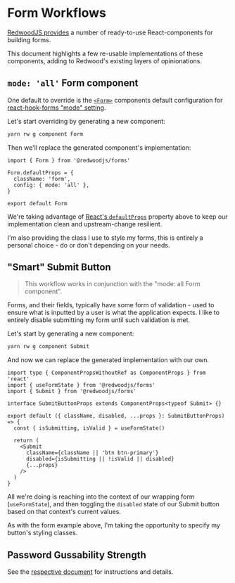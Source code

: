 # Form Workflows

[RedwoodJS provides](https://redwoodjs.com/docs/forms.html#overview) a number of ready-to-use React-components for building forms.

This document highlights a few re-usable implementations of these components, adding to Redwood's existing layers of opinionations.

## `mode: 'all'` Form component

One default to override is the [`<Form>`](https://redwoodjs.com/docs/forms.html#form) components default configuration for [react-hook-forms "mode" setting](https://react-hook-form.com/ts#ModeRef).

Let's start overriding by generating a new component:

```bash
yarn rw g component Form
```

Then we'll replace the generated component's implementation:

```TSX
import { Form } from '@redwoodjs/forms'

Form.defaultProps = {
  className: 'form',
  config: { mode: 'all' },
}

export default Form
```

We're taking advantage of [React's `defaultProps`](https://reactjs.org/docs/typechecking-with-proptypes.html#default-prop-values) property above to keep our implementation clean and upstream-change resilient.

I'm also providing the class I use to style my forms, this is entirely a personal choice - do or don't depending on your needs.

## "Smart" Submit Button

> This workflow works in conjunction with the "mode: all Form component".

Forms, and their fields, typically have some form of validation - used to ensure what is inputted by a user is what the application expects.
I like to entirely disable submitting my form until such validation is met.

Let's start by generating a new component:

```bash
yarn rw g component Submit
```

And now we can replace the generated implementation with our own.

```TSX
import type { ComponentPropsWithoutRef as ComponentProps } from 'react'
import { useFormState } from '@redwoodjs/forms'
import { Submit } from '@redwoodjs/forms'

interface SubmitButtonProps extends ComponentProps<typeof Submit> {}

export default ({ className, disabled, ...props }: SubmitButtonProps) => {
  const { isSubmitting, isValid } = useFormState()

  return (
    <Submit
      className={className || 'btn btn-primary'}
      disabled={isSubmitting || !isValid || disabled}
      {...props}
    />
  )
}
```

All we're doing is reaching into the context of our wrapping form (`useFormState`), and then toggling the `disabled` state of our Submit button based on that context's current values.

As with the form example above, I'm taking the opportunity to specify my button's styling classes.

## Password Gussability Strength

See the [respective document](./PasswordStrengthField) for instructions and details.
